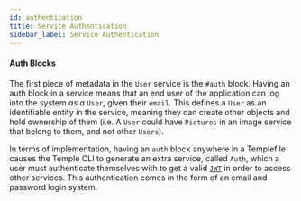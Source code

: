 ```yaml
---
id: authentication
title: Service Authentication
sidebar_label: Service Authentication
---
```


#### Auth Blocks

The first piece of metadata in the `User` service is the `#auth` block. Having an auth block in a service means that an end user of the application can log into the system *as a* `User`, given their `email`. This defines a `User` as an identifiable entity in the service, meaning they can create other objects and hold ownership of them (i.e. A `User` could have `Pictures` in an image service that belong to them, and not other `Users`). 

In terms of implementation, having an `auth` block anywhere in a Templefile causes the Temple CLI to generate an extra service, called `Auth`, which a user must authenticate themselves with to get a valid [`JWT`](https://jwt.io/) in order to access other services. This authentication comes in the form of an email and password login system.